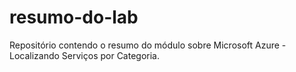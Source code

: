 # resumo-do-lab
Repositório contendo o resumo do módulo sobre Microsoft Azure - Localizando Serviços por Categoria. 
